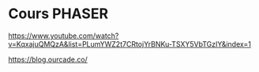
# Cours PHASER

https://www.youtube.com/watch?v=KqxajuQMQzA&list=PLumYWZ2t7CRtojYrBNKu-TSXY5VbTGzIY&index=1


https://blog.ourcade.co/
